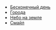 * [Бесконечный день](Бесконечный%20день)
* [Города](Города)
* [Небо на земле](Небо%20на%20земле)
* [Смайл](Смайл)